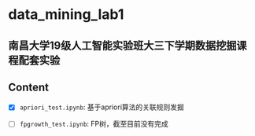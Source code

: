 # data_mining_lab1
南昌大学19级人工智能实验班大三下学期数据挖掘课程配套实验
---
## Content
- [x] `apriori_test.ipynb`: 基于apriori算法的关联规则发掘
- [ ] `fpgrowth_test.ipynb`: FP树，截至目前没有完成

